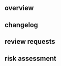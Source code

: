 <!--
  Thanks for taking the time to open a pull request! Please make sure you've read the "Opening Pull Requests" section of our Contributing Guide:

  https://github.com/Opentrons/opentrons/blob/edge/CONTRIBUTING.md#opening-pull-requests

  To ensure your code is reviewed quickly and thoroughly, please fill out the sections below to the best of your ability!
-->

## overview

<!--
  Use this section to describe your pull-request at a high level. If the PR addresses any open issues, please tag the issues here.
-->

## changelog

<!--
  List out the changes to the code in this PR. Please try your best to categorize your changes and describe what has changed and why.

  Example changelog:
  - Fixed app crash when trying to calibrate an illegal pipette
  - Added state to API to track pipette usage
  - Updated API docs to mention only two pipettes are supported

  IMPORTANT: MAKE SURE ANY BREAKING CHANGES ARE PROPERLY COMMUNICATED
-->

## review requests

<!--
  Describe any requests for your reviewers here.
-->

## risk assessment

<!--
  Carefully go over your pull request and look at the other parts of the codebase it may affect. Look for the possibility, even if you think it's small, that your change may affect some other part of the system - for instance, changing return tip behavior in protocol may also change the behavior of labware calibration.

  Identify the other parts of the system your codebase may affect, so that in addition to your own review and testing, other people who may not have the system internalized as much as you can focus their attention and testing there.
-->
